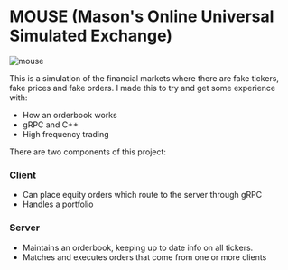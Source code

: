 
# MOUSE (Mason's Online Universal Simulated Exchange)
![mouse](https://github.com/masonhgn/mouse/assets/73012906/7060bd77-d515-4275-8ee9-47db2c6138af)




This is a simulation of the financial markets where there are fake tickers, fake prices and fake orders. I made this to try and get some experience with:
- How an orderbook works
- gRPC and C++
- High frequency trading

There are two components of this project:

### Client
- Can place equity orders which route to the server through gRPC
- Handles a portfolio

### Server
- Maintains an orderbook, keeping up to date info on all tickers.
- Matches and executes orders that come from one or more clients
